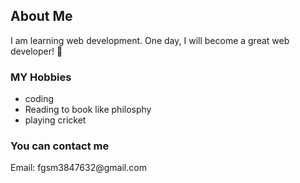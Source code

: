 <title>My Awesome Website</title>

<h2>About Me</h2>
<p>I am learning web development. One day, I will become a great web developer! 🚀 </p>

<h3>MY Hobbies</h3>
<ul> 
    <li>coding</li>
    <li>Reading to book like philosphy</li>
    <li>playing cricket </li>
</ul>    
<h3>You can contact me</h3>
<p>Email: fgsm3847632@gmail.com</p>
